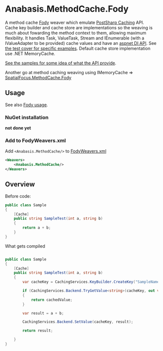 # Anabasis.MethodCache.Fody

A method cache [Fody](https://github.com/Fody/Home/) weaver which emulate [PostSharp Caching](https://doc.postsharp.net/caching) API. 
Cache key builder and cache store are implementations so the weaving is much about fowarding the method context to them, allowing maximum flexibility. It handles Task, ValueTask, Stream and IEnumerable<T> (with a IValueAdapter<T> to be provided) cache values and have an [aspnet DI API](https://github.com/thomasraynal/Anabasis.MethodCache.Fody/blob/master/Anabasis.MethodCache.AspNet.Tests/TestApplicationBuilder.cs). See [the test cover for specific examples](https://github.com/thomasraynal/Anabasis.MethodCache.Fody/tree/master/Anabasis.MethodCache.Test). Default cache store implementation use .NET MemoryCache.

[See the samples for some idea of what the API provide](https://github.com/thomasraynal/Anabasis.MethodCache.Fody/tree/master/Anabasis.MethodCache.Samples). 
  
Another go at method caching weaving using IMemoryCache => [SpatialFocus.MethodCache.Fody](https://github.com/SpatialFocus/MethodCache.Fody)
  
## Usage

See also [Fody usage](https://github.com/Fody/Home/blob/master/pages/usage.md).

### NuGet installation

**not done yet**
  
### Add to FodyWeavers.xml

Add `<Anabasis.MethodCache/>` to [FodyWeavers.xml](https://github.com/Fody/Home/blob/master/pages/usage.md#add-fodyweaversxml)

```xml
<Weavers>
    <Anabasis.MethodCache/>
</Weavers>
```

## Overview

Before code:

```csharp
public class Sample
{
    [Cache]
    public string SampleTest(int a, string b)
    {
        return a + b;
    }
}
```

What gets compiled

```csharp

public class Sample
{
    [Cache]
    public string SampleTest(int a, string b)
    {
        var cacheKey = CachingServices.KeyBuilder.CreateKey("SampleNamespace.Sample.SampleTest", new[] { "a", "b" }, new object[] { a, b });

        if (CachingServices.Backend.TryGetValue<string>(cacheKey, out var cachedValue))
        {
            return cachedValue;
        }

        var result = a + b;

        CachingServices.Backend.SetValue(cacheKey, result);

        return result;

    }
}
```

